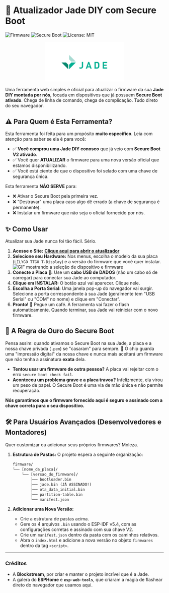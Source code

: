 # 🔱 Atualizador Jade DIY com Secure Boot

![Firmware](https://img.shields.io/badge/Firmware-1.0.35--v1--sb-blue) ![Secure Boot](https://img.shields.io/badge/Secure%20Boot-V2%20Ready-green) ![License: MIT](https://img.shields.io/badge/License-MIT-yellow.svg)

<p align="center">
  <a href="" target="_blank" rel="noopener noreferrer">
    <img src="https://raw.githubusercontent.com/cateim/jade-diy/main/assets/jade_logo_white_on_transparent_rgb.svg" alt="Logo da Jade" width="250"/>
  </a>
</p>

Uma ferramenta web simples e oficial para atualizar o firmware da sua **Jade DIY montada por nós**, focada em dispositivos que já possuem **Secure Boot ativado**. Chega de linha de comando, chega de complicação. Tudo direto do seu navegador.


## ⚠️ Para Quem é Esta Ferramenta?

Esta ferramenta foi feita para um propósito **muito específico**. Leia com atenção para saber se ela é para você:

* ✅ **Você comprou uma Jade DIY conosco** que já veio com **Secure Boot V2 ativado**.
* ✅ Você quer **ATUALIZAR** o firmware para uma nova versão oficial que estamos disponibilizando.
* ✅ Você está ciente de que o dispositivo foi selado com uma chave de segurança única.

Esta ferramenta **NÃO SERVE** para:

* ❌ Ativar o Secure Boot pela primeira vez.
* ❌ "Destravar" uma placa caso algo dê errado (a chave de segurança é permanente).
* ❌ Instalar um firmware que não seja o oficial fornecido por nós.

## ✨ Como Usar

Atualizar sua Jade nunca foi tão fácil. Sério.

1.  **Acesse o Site:** [**Clique aqui para abrir o atualizador**](https://cateim.github.io/jade-diy/)
2.  **Selecione seu Hardware:** Nos menus, escolha o modelo da sua placa (`LILYGO TTGO T-Display`) e a versão do firmware que você quer instalar.
    ![GIF mostrando a seleção de dispositivo e firmware](https://i.imgur.com/your-gif-here.gif) <!-- Troque pelo link de um GIF ou imagem da sua interface -->
3.  **Conecte a Placa 🔌:** Use um **cabo USB de DADOS** (não um cabo só de carregar) para conectar sua Jade ao computador.
4.  **Clique em INSTALAR:** O botão azul vai aparecer. Clique nele.
5.  **Escolha a Porta Serial:** Uma janela pop-up do navegador vai surgir. Selecione a porta correspondente à sua Jade (geralmente tem "USB Serial" ou "COM" no nome) e clique em "Conectar".
6.  **Pronto!** 🍻 Pegue um café. A ferramenta vai fazer o flash automaticamente. Quando terminar, sua Jade vai reiniciar com o novo firmware.

## 🔐 A Regra de Ouro do Secure Boot

Pensa assim: quando ativamos o Secure Boot na sua Jade, a placa e a nossa chave privada (`.pem`) se "casaram" para sempre. 💍
O chip guarda uma "impressão digital" da nossa chave e nunca mais aceitará um firmware que não tenha a assinatura **exata** dela.

* **Tentou usar um firmware de outra pessoa?** A placa vai rejeitar com o erro `secure boot check fail`.
* **Aconteceu um problema grave e a placa travou?** Infelizmente, ela virou um peso de papel. O Secure Boot é uma via de mão única e não permite recuperação.

**Nós garantimos que o firmware fornecido aqui é seguro e assinado com a chave correta para o seu dispositivo.**

## 🛠️ Para Usuários Avançados (Desenvolvedores e Montadores)

Quer customizar ou adicionar seus próprios firmwares? Moleza.

1.  **Estrutura de Pastas:** O projeto espera a seguinte organização:

    ```
    firmware/
    └── [nome_da_placa]/
        └── [versao_do_firmware]/
            ├── bootloader.bin
            ├── jade.bin (JÁ ASSINADO!)
            ├── ota_data_initial.bin
            ├── partition-table.bin
            └── manifest.json
    ```

2.  **Adicionar uma Nova Versão:**
    * Crie a estrutura de pastas acima.
    * Gere os 4 arquivos `.bin` usando o ESP-IDF v5.4, com as configurações corretas e assinado com sua chave V2.
    * Crie um `manifest.json` dentro da pasta com os caminhos relativos.
    * Abra o `index.html` e adicione a nova versão no objeto `firmwares` dentro da tag `<script>`.

---

### Créditos

* A **Blockstream**, por criar e manter o projeto incrível que é a Jade.
* A galera do **ESPHome** e **`esp-web-tools`**, que criaram a magia de flashear direto do navegador que usamos aqui.
